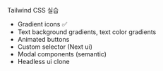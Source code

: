 Tailwind CSS 실습

* Gradient icons ✅
* Text background gradients, text color gradients
* Animated buttons
* Custom selector (Next ui)
* Modal components (semantic)
* Headless ui clone